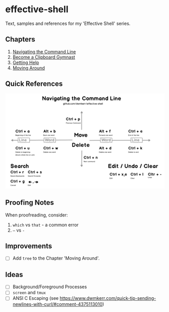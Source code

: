 # effective-shell

Text, samples and references for my 'Effective Shell' series.

## Chapters

1. [Navigating the Command Line](http://www.dwmkerr.com/effective-shell-part-1-navigating-the-command-line/)
2. [Become a Clipboard Gymnast](http://www.dwmkerr.com/effective-shell-part-2-become-a-clipboard-gymnast/)
3. [Getting Help](http://www.dwmkerr.com/effective-shell-part-3-getting-hepl)
4. [Moving Around](https://dwmkerr.com/effective-shell-4-moving-around/)

## Quick References

[![Navigating the Command Line](1-navigating-the-command-line/images/command-line.png)](1-navigating-the-command-line/navigating-the-command-line.md)

## Proofing Notes

When proofreading, consider:

1. `which` vs `that` - a common error
2. `—` vs `-`

## Improvements

- [ ] Add `tree` to the Chapter 'Moving Around'.

## Ideas

- [ ] Background/Foreground Processes
- [ ] `screen` and `tmux`
- [ ] ANSI C Escaping (see https://www.dwmkerr.com/quick-tip-sending-newlines-with-curl/#comment-4375113010)
